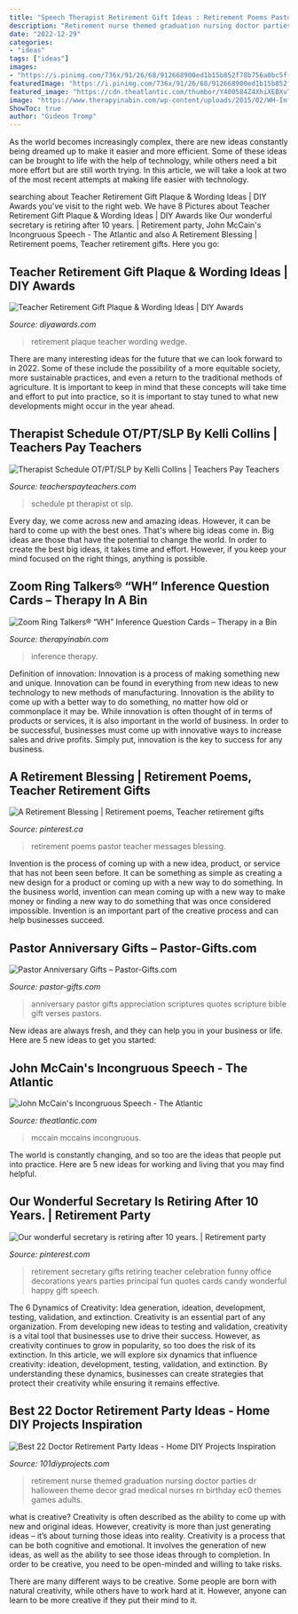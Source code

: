 ```yaml
---
title: "Speech Therapist Retirement Gift Ideas : Retirement Poems Pastor Teacher Messages Blessing"
description: "Retirement nurse themed graduation nursing doctor parties dr halloween theme decor grad medical nurses rn birthday ec0 themes games adults"
date: "2022-12-29"
categories:
- "ideas"
tags: ["ideas"]
images:
- "https://i.pinimg.com/736x/91/26/68/912668900ed1b15b852f78b756a0bc5f--pastor-retirement-party-ideas-retirement-poems.jpg"
featuredImage: "https://i.pinimg.com/736x/91/26/68/912668900ed1b15b852f78b756a0bc5f--pastor-retirement-party-ideas-retirement-poems.jpg"
featured_image: "https://cdn.theatlantic.com/thumbor/Y400584Z4XhiXEBXvTqa9HunkAw=/56x97:2940x1600/960x500/media/img/mt/2017/07/RTX3CVR0/original.jpg"
image: "https://www.therapyinabin.com/wp-content/uploads/2015/02/WH-Inference-Question-2-510x671.png"
ShowToc: true
author: "Gideon Tromp"
---
```



As the world becomes increasingly complex, there are new ideas constantly being dreamed up to make it easier and more efficient. Some of these ideas can be brought to life with the help of technology, while others need a bit more effort but are still worth trying. In this article, we will take a look at two of the most recent attempts at making life easier with technology.

	

		
searching about Teacher Retirement Gift Plaque &amp; Wording Ideas | DIY Awards you've visit to the right web. We have 8 Pictures about Teacher Retirement Gift Plaque &amp; Wording Ideas | DIY Awards like Our wonderful secretary is retiring after 10 years. | Retirement party, John McCain&#039;s Incongruous Speech - The Atlantic and also A Retirement Blessing | Retirement poems, Teacher retirement gifts. Here you go:
		
    
## Teacher Retirement Gift Plaque &amp; Wording Ideas | DIY Awards

<img loading=lazy src="https://www.diyawards.com/images/products/themes/shangyang/581-detail-wedge-teacher-retirement-plaque.jpg" onerror="this.onerror=null;this.src='https://tse4.mm.bing.net/th?id=OIP._USejG_qe784iXBlW33ROwHaHa&amp;pid=15.1';" alt="Teacher Retirement Gift Plaque &amp; Wording Ideas | DIY Awards">

_Source: diyawards.com_

>retirement plaque teacher wording wedge. 

	

There are many interesting ideas for the future that we can look forward to in 2022. Some of these include the possibility of a more equitable society, more sustainable practices, and even a return to the traditional methods of agriculture. It is important to keep in mind that these concepts will take time and effort to put into practice, so it is important to stay tuned to what new developments might occur in the year ahead.

    
## Therapist Schedule OT/PT/SLP By Kelli Collins | Teachers Pay Teachers

<img loading=lazy src="https://ecdn.teacherspayteachers.com/thumbitem/Therapist-Schedule-OTPTSLP-1412229-1500873577/original-1412229-1.jpg" onerror="this.onerror=null;this.src='https://tse1.mm.bing.net/th?id=OIP.eASXAS8WcC1qG_Rn1YxqswAAAA&amp;pid=15.1';" alt="Therapist Schedule OT/PT/SLP by Kelli Collins | Teachers Pay Teachers">

_Source: teacherspayteachers.com_

>schedule pt therapist ot slp. 

	

Every day, we come across new and amazing ideas. However, it can be hard to come up with the best ones. That's where big ideas come in. Big ideas are those that have the potential to change the world. In order to create the best big ideas, it takes time and effort. However, if you keep your mind focused on the right things, anything is possible.

    
## Zoom Ring Talkers® “WH” Inference Question Cards – Therapy In A Bin

<img loading=lazy src="https://www.therapyinabin.com/wp-content/uploads/2015/02/WH-Inference-Question-2-510x671.png" onerror="this.onerror=null;this.src='https://tse3.mm.bing.net/th?id=OIP.P7pmxihaAzMYHEiPHOhVhAHaJv&amp;pid=15.1';" alt="Zoom Ring Talkers® “WH” Inference Question Cards – Therapy in a Bin">

_Source: therapyinabin.com_

>inference therapy. 

	

Definition of innovation:
Innovation is a process of making something new and unique. Innovation can be found in everything from new ideas to new technology to new methods of manufacturing. Innovation is the ability to come up with a better way to do something, no matter how old or commonplace it may be.
While innovation is often thought of in terms of products or services, it is also important in the world of business. In order to be successful, businesses must come up with innovative ways to increase sales and drive profits. Simply put, innovation is the key to success for any business.

    
## A Retirement Blessing | Retirement Poems, Teacher Retirement Gifts

<img loading=lazy src="https://i.pinimg.com/736x/91/26/68/912668900ed1b15b852f78b756a0bc5f--pastor-retirement-party-ideas-retirement-poems.jpg" onerror="this.onerror=null;this.src='https://tse1.mm.bing.net/th?id=OIP.5nNQ4Gja3CkK6nE2O3sJvQHaJx&amp;pid=15.1';" alt="A Retirement Blessing | Retirement poems, Teacher retirement gifts">

_Source: pinterest.ca_

>retirement poems pastor teacher messages blessing. 

	

Invention is the process of coming up with a new idea, product, or service that has not been seen before. It can be something as simple as creating a new design for a product or coming up with a new way to do something. In the business world, invention can mean coming up with a new way to make money or finding a new way to do something that was once considered impossible. Invention is an important part of the creative process and can help businesses succeed.

    
## Pastor Anniversary Gifts – Pastor-Gifts.com

<img loading=lazy src="http://www.pastor-gifts.com/wp-content/uploads/2011/09/Pastor-anniversary-600x315.jpg" onerror="this.onerror=null;this.src='https://tse4.mm.bing.net/th?id=OIP.vigGostGbNPFQ7p6tNbNIgHaD4&amp;pid=15.1';" alt="Pastor Anniversary Gifts – Pastor-Gifts.com">

_Source: pastor-gifts.com_

>anniversary pastor gifts appreciation scriptures quotes scripture bible gift verses pastors. 

	

New ideas are always fresh, and they can help you in your business or life. Here are 5 new ideas to get you started: 

    
## John McCain&#039;s Incongruous Speech - The Atlantic

<img loading=lazy src="https://cdn.theatlantic.com/thumbor/Y400584Z4XhiXEBXvTqa9HunkAw=/56x97:2940x1600/960x500/media/img/mt/2017/07/RTX3CVR0/original.jpg" onerror="this.onerror=null;this.src='https://tse2.mm.bing.net/th?id=OIP.yvFni2KTBIfSuNp-yX9Y4gHaD2&amp;pid=15.1';" alt="John McCain&#039;s Incongruous Speech - The Atlantic">

_Source: theatlantic.com_

>mccain mccains incongruous. 

	

The world is constantly changing, and so too are the ideas that people put into practice. Here are 5 new ideas for working and living that you may find helpful.

    
## Our Wonderful Secretary Is Retiring After 10 Years. | Retirement Party

<img loading=lazy src="https://s-media-cache-ak0.pinimg.com/736x/4f/d6/88/4fd688991c9bf82684600a9cf7287e7e.jpg" onerror="this.onerror=null;this.src='https://tse3.mm.bing.net/th?id=OIP.fDWih11VxncimAH5ruJesAHaJ3&amp;pid=15.1';" alt="Our wonderful secretary is retiring after 10 years. | Retirement party">

_Source: pinterest.com_

>retirement secretary gifts retiring teacher celebration funny office decorations years parties principal fun quotes cards candy wonderful happy gift speech. 

	

The 6 Dynamics of Creativity: Idea generation, ideation, development, testing, validation, and extinction.
Creativity is an essential part of any organization. From developing new ideas to testing and validation, creativity is a vital tool that businesses use to drive their success. However, as creativity continues to grow in popularity, so too does the risk of its extinction. In this article, we will explore six dynamics that influence creativity: ideation, development, testing, validation, and extinction. By understanding these dynamics, businesses can create strategies that protect their creativity while ensuring it remains effective.

    
## Best 22 Doctor Retirement Party Ideas - Home DIY Projects Inspiration

<img loading=lazy src="https://101diyprojects.com/wp-content/uploads/2019/08/doctor-retirement-party-ideas-beautiful-dr-and-nurse-themed-party-for-retirement-of-doctor-retirement-party-ideas.jpg" onerror="this.onerror=null;this.src='https://tse3.mm.bing.net/th?id=OIP.IlP85_VDNaskVeIYPWnLYwHaJ4&amp;pid=15.1';" alt="Best 22 Doctor Retirement Party Ideas - Home DIY Projects Inspiration">

_Source: 101diyprojects.com_

>retirement nurse themed graduation nursing doctor parties dr halloween theme decor grad medical nurses rn birthday ec0 themes games adults. 

	

what is creative?
Creativity is often described as the ability to come up with new and original ideas. However, creativity is more than just generating ideas – it’s about turning those ideas into reality.
Creativity is a process that can be both cognitive and emotional. It involves the generation of new ideas, as well as the ability to see those ideas through to completion. In order to be creative, you need to be open-minded and willing to take risks.

There are many different ways to be creative. Some people are born with natural creativity, while others have to work hard at it. However, anyone can learn to be more creative if they put their mind to it.

